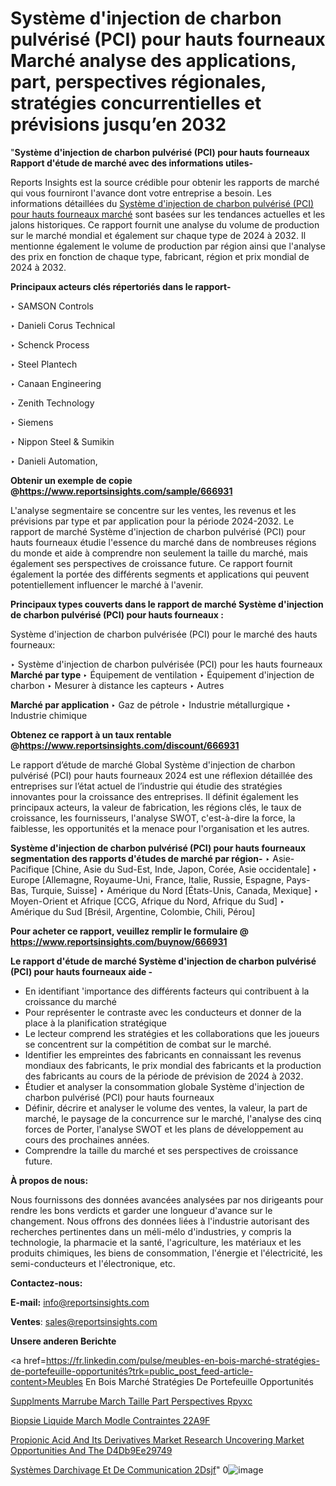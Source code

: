 # Système d'injection de charbon pulvérisé (PCI) pour hauts fourneaux Marché analyse des applications, part, perspectives régionales, stratégies concurrentielles et prévisions jusqu’en 2032

 "<strong>Système d'injection de charbon pulvérisé (PCI) pour hauts fourneaux Rapport d'étude de marché avec des informations utiles-</strong>

Reports Insights est la source crédible pour obtenir les rapports de marché qui vous fourniront l'avance dont votre entreprise a besoin. Les informations détaillées du <a href=https://www.reportsinsights.com/sample/666931>Système d'injection de charbon pulvérisé (PCI) pour hauts fourneaux marché</a> sont basées sur les tendances actuelles et les jalons historiques. Ce rapport fournit une analyse du volume de production sur le marché mondial et également sur chaque type de 2024 à 2032. Il mentionne également le volume de production par région ainsi que l'analyse des prix en fonction de chaque type, fabricant, région et prix mondial de 2024 à 2032.

<b>Principaux acteurs clés répertoriés dans le rapport-</b>

‣ SAMSON Controls

‣ Danieli Corus Technical

‣ Schenck Process

‣ Steel Plantech

‣ Canaan Engineering

‣ Zenith Technology

‣ Siemens

‣ Nippon Steel & Sumikin

‣ Danieli Automation,

<strong><b>Obtenir un exemple de copie @</b></strong><a href=https://www.reportsinsights.com/sample/666931><strong><b>https://www.reportsinsights.com/sample/666931</b></strong></a>

L'analyse segmentaire se concentre sur les ventes, les revenus et les prévisions par type et par application pour la période 2024-2032. Le rapport de marché Système d'injection de charbon pulvérisé (PCI) pour hauts fourneaux étudie l'essence du marché dans de nombreuses régions du monde et aide à comprendre non seulement la taille du marché, mais également ses perspectives de croissance future. Ce rapport fournit également la portée des différents segments et applications qui peuvent potentiellement influencer le marché à l'avenir.

<strong>Principaux types couverts dans le rapport de marché Système d'injection de charbon pulvérisé (PCI) pour hauts fourneaux :</strong>

Système d'injection de charbon pulvérisée (PCI) pour le marché des hauts fourneaux:

‣  Système d'injection de charbon pulvérisée (PCI) pour les hauts fourneaux <strong> Marché <strong> par type </strong> </strong>
‣ Équipement de ventilation
‣ Équipement d'injection de charbon
‣ Mesurer à distance les capteurs
‣ Autres

<strong>Marché par application </strong>
‣ Gaz de pétrole
‣ Industrie métallurgique
‣ Industrie chimique

<strong><b>Obtenez ce rapport à un taux rentable @</b></strong><a href=https://www.reportsinsights.com/discount/666931><strong><b>https://www.reportsinsights.com/discount/666931</b></strong></a>

Le rapport d’étude de marché Global Système d'injection de charbon pulvérisé (PCI) pour hauts fourneaux 2024 est une réflexion détaillée des entreprises sur l’état actuel de l’industrie qui étudie des stratégies innovantes pour la croissance des entreprises. Il définit également les principaux acteurs, la valeur de fabrication, les régions clés, le taux de croissance, les fournisseurs, l'analyse SWOT, c'est-à-dire la force, la faiblesse, les opportunités et la menace pour l'organisation et les autres.

<strong>Système d'injection de charbon pulvérisé (PCI) pour hauts fourneaux segmentation des rapports d'études de marché par région-</strong>
‣ Asie-Pacifique [Chine, Asie du Sud-Est, Inde, Japon, Corée, Asie occidentale]
‣ Europe [Allemagne, Royaume-Uni, France, Italie, Russie, Espagne, Pays-Bas, Turquie, Suisse]
‣ Amérique du Nord [États-Unis, Canada, Mexique]
‣ Moyen-Orient et Afrique [CCG, Afrique du Nord, Afrique du Sud]
‣ Amérique du Sud [Brésil, Argentine, Colombie, Chili, Pérou]

<strong>Pour acheter ce rapport, veuillez remplir le formulaire @   <a href=https://www.reportsinsights.com/buynow/666931>https://www.reportsinsights.com/buynow/666931</a></strong>

<strong>Le rapport d'étude de marché Système d'injection de charbon pulvérisé (PCI) pour hauts fourneaux aide -</strong>
<ul>
  <li>En identifiant 'importance des différents facteurs qui contribuent à la croissance du marché</li>
  <li>Pour représenter le contraste avec les conducteurs et donner de la place à la planification stratégique</li>
  <li>Le lecteur comprend les stratégies et les collaborations que les joueurs se concentrent sur la compétition de combat sur le marché.</li>
  <li>Identifier les empreintes des fabricants en connaissant les revenus mondiaux des fabricants, le prix mondial des fabricants et la production des fabricants au cours de la période de prévision de 2024 à 2032.</li>
  <li>Étudier et analyser la consommation globale Système d'injection de charbon pulvérisé (PCI) pour hauts fourneaux</li>
  <li>Définir, décrire et analyser le volume des ventes, la valeur, la part de marché, le paysage de la concurrence sur le marché, l'analyse des cinq forces de Porter, l'analyse SWOT et les plans de développement au cours des prochaines années.</li>
  <li>Comprendre la taille du marché et ses perspectives de croissance future.</li>
</ul>
<strong>À propos de nous:</strong>

Nous fournissons des données avancées analysées par nos dirigeants pour rendre les bons verdicts et garder une longueur d'avance sur le changement. Nous offrons des données liées à l'industrie autorisant des recherches pertinentes dans un méli-mélo d'industries, y compris la technologie, la pharmacie et la santé, l'agriculture, les matériaux et les produits chimiques, les biens de consommation, l'énergie et l'électricité, les semi-conducteurs et l'électronique, etc.

<strong>Contactez-nous:</strong>

<strong>E-mail:</strong> <a href=mailto:info@reportsinsights.com>info@reportsinsights.com</a>

<strong>Ventes</strong>: <a href=mailto:sales@reportsinsights.com>sales@reportsinsights.com</a>

<strong>Unsere anderen Berichte</strong>

<a href=https://fr.linkedin.com/pulse/meubles-en-bois-marché-stratégies-de-portefeuille-opportunités?trk=public_post_feed-article-content>Meubles En Bois Marché Stratégies De Portefeuille Opportunités</a>

<a href=https://www.linkedin.com/pulse/suppl%C3%A9ments-marrube-march%C3%A9-taille-part-perspectives-rpyxc/>Supplments Marrube March Taille Part Perspectives Rpyxc</a>

<a href=https://www.linkedin.com/pulse/biopsie-liquide-march%C3%A9-mod%C3%A8le-contraintes-22a9f/>Biopsie Liquide March Modle Contraintes 22A9F</a>

<a href=https://medium.com/@singhaakesh50/propionic-acid-and-its-derivatives-market-research-uncovering-market-opportunities-and-the-d4db9ee29749>Propionic Acid And Its Derivatives Market Research Uncovering Market Opportunities And The D4Db9Ee29749</a>

<a href=https://fr.linkedin.com/pulse/systèmes-darchivage-et-de-communication-2dsjf/>Systèmes Darchivage Et De Communication 2Dsjf</a>"
0![image](https://github.com/daminid12/RImarketgrowth/assets/158430485/590cc0b3-500b-4ade-9086-60a93513691b)
